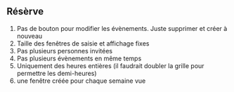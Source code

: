 
## Résèrve

1. Pas de bouton pour modifier les évènements. Juste supprimer et créer à nouveau
2. Taille des fenêtres de saisie et affichage fixes
3. Pas plusieurs personnes invitées
4. Pas plusieurs évènements en même temps
5. Uniquement des heures entières (il faudrait doubler la grille pour permettre les demi-heures)
6. une fenêtre créée pour chaque semaine vue
